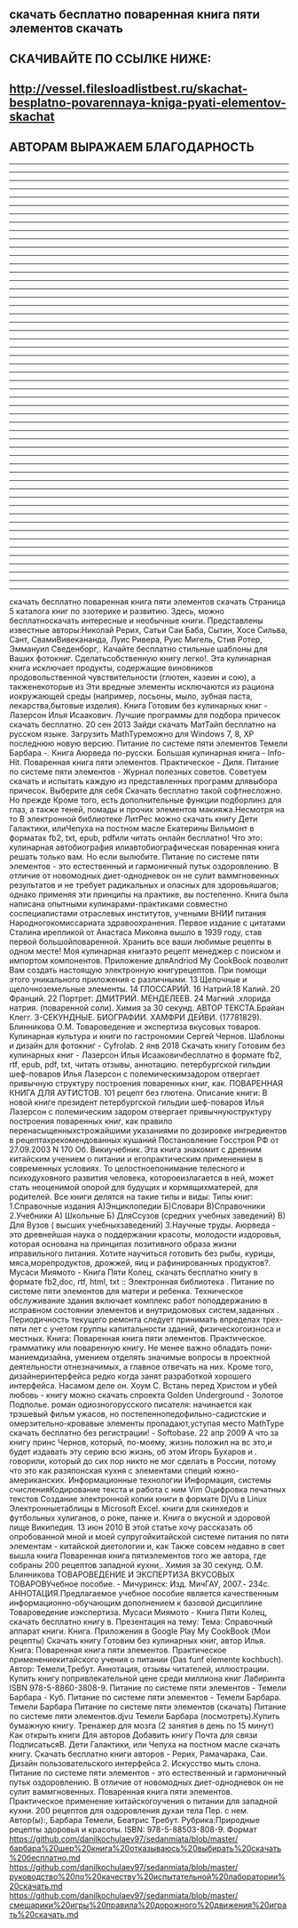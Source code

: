 скачать бесплатно поваренная книга пяти элементов скачать
--------------------------------------------------
СКАЧИВАЙТЕ ПО ССЫЛКЕ НИЖЕ:
--------------------------------------------------
http://vessel.filesloadlistbest.ru/skachat-besplatno-povarennaya-kniga-pyati-elementov-skachat
--------------------------------------------------
АВТОРАМ ВЫРАЖАЕМ БЛАГОДАРНОСТЬ
--------------------------------------------------
--------------------------------------------------
--------------------------------------------------
--------------------------------------------------
--------------------------------------------------
--------------------------------------------------
--------------------------------------------------
--------------------------------------------------
--------------------------------------------------
--------------------------------------------------
--------------------------------------------------
--------------------------------------------------
--------------------------------------------------
--------------------------------------------------
--------------------------------------------------
--------------------------------------------------
--------------------------------------------------
--------------------------------------------------
--------------------------------------------------
--------------------------------------------------
--------------------------------------------------
--------------------------------------------------
--------------------------------------------------
--------------------------------------------------
--------------------------------------------------
--------------------------------------------------
--------------------------------------------------
--------------------------------------------------
--------------------------------------------------
--------------------------------------------------
--------------------------------------------------
--------------------------------------------------
--------------------------------------------------
--------------------------------------------------
--------------------------------------------------
--------------------------------------------------
--------------------------------------------------
--------------------------------------------------
--------------------------------------------------
--------------------------------------------------
--------------------------------------------------
--------------------------------------------------
--------------------------------------------------
--------------------------------------------------
--------------------------------------------------
--------------------------------------------------
--------------------------------------------------
--------------------------------------------------
--------------------------------------------------
--------------------------------------------------
--------------------------------------------------
--------------------------------------------------
--------------------------------------------------
скачать бесплатно поваренная книга пяти элементов скачать Страница 5 каталога книг по эзотерике и развитию. Здесь, можно бесплатноскачать интересные и необычные книги. Представлены известные авторы:Николай Рерих, Сатьи Саи Баба, Сытин, Хосе Сильва, Сант, СвамиВивекананда, Луис Ривера, Руис Мигель, Стив Ротер, Эммануил Сведенборг,. Качайте бесплатно стильные шаблоны для Ваших фотокниг. Сделатьсобственную книгу легко!. Эта кулинарная книга исключает продукты, содержащие виновников продовольственной чувствительности (глютен, казеин и сою), а такженекоторые из  Эти вредные элементы исключаются из рациона иокружающей среды (например, лосьоны, мыло, зубная паста, лекарства,бытовые изделия). Книга Готовим без кулинарных книг - Лазерсон Илья Исаакович. Лучшие программы для подбора причесок скачать бесплатно. 20 сен 2013  Зайди скачать МатТайп бесплатно на русском языке. Загрузить MathTypeможно для Windows 7, 8, XP последнюю новую версию. Питание по системе пяти элементов  Темели Барбара -. Книга  Аюрведа по-русски. Большая кулинарная книга - Info-Hit. Поваренная книга пяти элементов. Практическое  - Диля. Питание по системе пяти элементов - Журнал полезных советов. Советуем скачать и испытать каждую из представленных программ длявыбора причесок. Выберите для себя  Скачать бесплатно такой софтнесложно. Но прежде  Кроме того, есть дополнительные функции  подборлинз для глаз, а также теней, помады и прочих элементов макияжа.Несмотря на то
В электронной библиотеке ЛитРес можно скачать книгу Дети Галактики, илиЧепуха на постном масле Екатерины Вильмонт в форматах fb2, txt, epub, pdfили читать онлайн бесплатно!  Что это: кулинарная автобиография илиавтобиографическая поваренная книга решать только вам. Но если вылюбите. Питание по системе пяти элементов - это естественный и гармоничный путьк оздоровлению. В отличие от новомодных диет-однодневок он не сулит ваммгновенных результатов и не требует радикальных и опасных для здоровьяшагов; однако применяя эти принципы на практике, вы постепенно. Книга была написана опытными кулинарами-практиками совместно соспециалистами отраслевых институтов, учеными ВНИИ питания Народногокомиссариата здравоохранения. Первое издание с цитатами Сталина ирепликой от Анастаса Микояна вышло в 1939 году, став первой большойповаренной. Хранить все ваши любимые рецепты в одном месте! Моя кулинарная книгаэто рецепт менеджер с поиском и импортом компонентов. Приложение дляAndriod My CookBook позволит Вам создать настоящую электронную книгурецептов. При помощи этого уникального приложения с различными. 13 Щелочные и щелочноземельные элементы. 14 ГЛОССАРИЙ. 16 Натрий.18 Калий. 20 Франций. 22 Портрет: ДМИТРИЙ. МЕНДЕЛЕЕВ. 24 Магний .хлорида натрия. (поваренной соли). Химия за 30 секунд. АВТОР ТЕКСТА.Брайан Клегг. 3-СЕКУНДНЫЕ. БИОГРАФИИ. ХАМФРИ ДЕЙВИ. (17781829). Блинникова О.М. Товароведение и экспертиза вкусовых товаров. Кулинарная культура и книги по гастрономии  Сергей Чернов. Шаблоны и дизайн для фотокниг - Cyfrolab. 2 янв 2018  Скачать книгу Готовим без кулинарных книг - Лазерсон Илья Исааковичбесплатно в формате fb2, rtf, epub, pdf, txt, читать отзывы, аннотацию. петербургской гильдии шеф-поваров Илья Лазерсон с полемическимзадором отвергает привычную структуру построения поваренных книг, как. ПОВАРЕННАЯ КНИГА ДЛЯ АУТИСТОВ. 101 рецепт без глютена. Описание книги: В новой книге президент петербургской гильдии шеф-поваров Илья Лазерсон с полемическим задором отвергает привычнуюструктуру построения поваренных книг, как правило перенасыщенныхстрожайшими указаниями по дозировке ингредиентов в рецептахрекомендованных кушаний
Постановление Госстроя РФ от 27.09.2003 N 170 Об. Викиучебник. Эта книга знакомит с древним китайским учением о питании и егопрактическим применением в современных условиях. То целостноепонимание телесного и психодуховного развития человека, котороеизлагается в ней, может стать неоценимой опорой для будущих и кормящихматерей, для родителей. Все книги делятся на такие типы и виды: Типы книг: 1.Справочные издания А)Энциклопедии Б)Словари В)Справочники 2.Учебники А) Школьные Б) ДляСсузов (средних учебных заведений) В) Для Вузов ( высших учебныхзаведений) 3.Научные труды. Аюрведа - это древнейшая наука о поддержании красоты, молодости издоровья, которая основана на принципах позитивного образа жизни иправильного питания. Хотите научиться готовить без рыбы, курицы, мяса,морепродуктов, дрожжей, яиц и рафинированных продуктов?. Мусаси Миямото - Книга Пяти Колец, скачать бесплатно книгу в формате fb2,doc, rtf, html, txt :: Электронная библиотека . Питание по системе пяти элементов для матери и ребенка. Техническое обслуживание здания включает комплекс работ поподдержанию в исправном состоянии элементов и внутридомовых систем,заданных . Периодичность текущего ремонта следует принимать впределах трех-пяти лет с учетом группы капитальности зданий, физическогоизноса и местных. Книга: Поваренная книга пяти элементов. Практическое. грамматику или поваренную книгу. Не менее важно обладать пони- маниемдизайна, умением отделять значимые вопросы в проектной деятельности отнезначимых, а главное  отвечать на них. Кроме того, дизайнеринтерфейса редко когда занят разработкой хорошего интерфейса. Насамом деле он. Хоум С. Встань перед Христом и убей любовь - книгу можно скачать спроекта Golden Underground - Золотое Подполье.  роман одиозногорусского писателя: начинается как трэшевый фильм ужасов, но постепеннопедофильно-садистские и омерзительно-кровавые элементы пропадают,уступая место
MathType скачать бесплатно без регистрации! - Softobase. 22 апр 2009  А что за книгу принс Чернов, который, по-моему, жизнь положил на вс это,и будет издавать эту серию всю жизнь, об этом Игорь Бухаров и . говорили, который до сих пор никто не мог сделать в России, потому что это как разяпонская кухня с элементами специй южно-американских. Информационные технологии  Информация, системы счисленияКодирование текста и работа с ним  Vim  Оцифровка печатных текстов Создание электронной копии книги в формате DjVu в Linux  Электронныетаблицы в Microsoft Excel. книги для скинхедов и футбольных хулиганов, о роке, панке и. Книга о вкусной и здоровой пище  Википедия. 13 июн 2010  В этой статье хочу рассказать об опробованной мной и моей супругойкитайской системе питания по пяти элементам - китайской диетологии и, как Также совсем недавно в свет вышла книга Поваренная книга пятиэлементов того же автора, где собраны 200 рецептов западной кухни,. Химия за 30 секунд. О.М. Блинникова ТОВАРОВЕДЕНИЕ И ЭКСПЕРТИЗА ВКУСОВЫХ ТОВАРОВУчебное пособие. - Мичуринск: Изд. МичГАУ, 2007.- 234с. АННОТАЦИЯ.Предлагаемое учебное пособие является качественным информационно-обучающим дополнением к базовой дисциплине Товароведение иэкспертиза. Мусаси Миямото - Книга Пяти Колец, скачать бесплатно книгу в. Презентация на тему: Тема: Справочный аппарат книги. Книга. Приложения в Google Play  My CookBook (Мои рецепты)
Скачать книгу Готовим без кулинарных книг, автор Илья. Книга: Поваренная книга пяти элементов. Практическое применениекитайского учения о питании (Das funf elemente kochbuch). Автор: Темели,Требут. Аннотация, отзывы читателей, иллюстрации. Купить книгу попривлекательной цене среди миллиона книг Лабиринта  ISBN 978-5-8860-3808-9. Питание по системе пяти элементов - Темели Барбара - Куб. Питание по системе пяти элементов - Темели Барбара. Темели Барбара  Питание по системе пяти элементов (скачать) Питание по системе пяти элементов.djvu  Темели Барбара (посмотреть).Купить бумажную книгу. Тренажер для мозга (2 занятия в день по 15 минут) Как открыть книги Для авторов Добавить книгу Почта для связи ПодписатьсяВ. Дети Галактики, или Чепуха на постном масле скачать книгу. Cкачать бесплатно книги авторов - Рерих, Рамачарака, Саи. Дизайн пользовательского интерфейса 2. Искусство мыть слона. Питание по системе пяти элементов - это естественный и гармоничный путьк оздоровлению. В отличие от новомодных диет-однодневок он не сулит ваммгновенных. Поваренная книга пяти элементов. Практическое применение китайскогоучения о питании для западной кухни. 200 рецептов для оздоровления духаи тела  Пер. с нем. Автор(ы):, Барбара Темели, Беатрис Требут. Рубрика:Природные рецепты здоровья и красоты. ISBN: 978-5-88503-808-9. Формат
https://github.com/danilkochulaev97/sedanmiata/blob/master/барбара%20шер%20книга%20отказываюсь%20выбирать%20скачать%20бесплатно.md
https://github.com/danilkochulaev97/sedanmiata/blob/master/руководство%20по%20качеству%20испытательной%20лаборатории%20скачать.md
https://github.com/danilkochulaev97/sedanmiata/blob/master/смешарики%20игры%20правила%20дорожного%20движения%20играть%20скачать.md